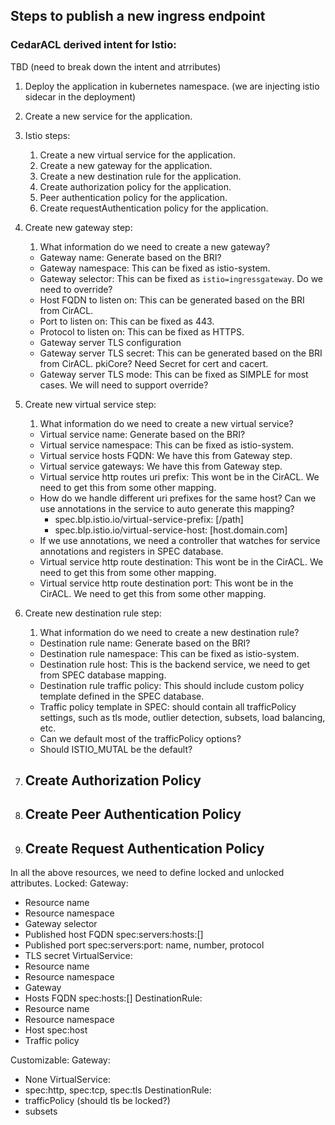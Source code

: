 ## Steps to publish a new ingress endpoint

### CedarACL derived intent for Istio: 
TBD (need to break down the intent and atrributes)


1. Deploy the application in kubernetes namespace. (we are injecting istio sidecar in the deployment)
2. Create a new service for the application.
3. Istio steps:
    1. Create a new virtual service for the application.
    2. Create a new gateway for the application.
    3. Create a new destination rule for the application.
    4. Create authorization policy for the application.
    5. Peer authentication policy for the application. 
    6. Create requestAuthentication policy for the application.

4. Create new gateway step:
    1. What information do we need to create a new gateway?
    - Gateway name: Generate based on the BRI?
    - Gateway namespace: This can be fixed as istio-system.
    - Gateway selector: This can be fixed as `istio=ingressgateway`. Do we need to override?
    - Host FQDN to listen on: This can be generated based on the BRI from CirACL.
    - Port to listen on: This can be fixed as 443.
    - Protocol to listen on: This can be fixed as HTTPS.
    - Gateway server TLS configuration
    - Gateway server TLS secret: This can be generated based on the BRI from CirACL. pkiCore? Need Secret for cert and cacert.
    - Gateway server TLS mode: This can be fixed as SIMPLE for most cases. We will need to support override?

5. Create new virtual service step:
    1. What information do we need to create a new virtual service?
    - Virtual service name: Generate based on the BRI?
    - Virtual service namespace: This can be fixed as istio-system.
    - Virtual service hosts FQDN: We have this from Gateway step.
    - Virtual service gateways: We have this from Gateway step.
    - Virtual service http routes uri prefix: This wont be in the CirACL. We need to get this from some other mapping.
    - How do we handle different uri prefixes for the same host? Can we use annotations in the service to auto generate this mapping?
      - spec.blp.istio.io/virtual-service-prefix: [/path]
      - spec.blp.istio.io/virtual-service-host: [host.domain.com]
    - If we use annotations, we need a controller that watches for service annotations and registers in SPEC database.
    - Virtual service http route destination: This wont be in the CirACL. We need to get this from some other mapping.
    - Virtual service http route destination port: This wont be in the CirACL. We need to get this from some other mapping.

6. Create new destination rule step:
    1. What information do we need to create a new destination rule?
    - Destination rule name: Generate based on the BRI?
    - Destination rule namespace: This can be fixed as istio-system.
    - Destination rule host: This is the backend service, we need to get from SPEC database mapping.
    - Destination rule traffic policy: This should include custom policy template defined in the SPEC database.
    - Traffic policy template in SPEC: should contain all trafficPolicy settings, such as tls mode, outlier detection, subsets, load balancing, etc.
    - Can we default most of the trafficPolicy options?
    - Should ISTIO_MUTAL be the default?

7. Create Authorization Policy
   - 
8. Create Peer Authentication Policy
   -
9. Create Request Authentication Policy
   -
   
 In all the above resources, we need to define locked and unlocked attributes. 
 Locked:
   Gateway:
   - Resource name
   - Resource namespace
   - Gateway selector
   - Published host FQDN spec:servers:hosts:[]
   - Published port spec:servers:port: name, number, protocol
   - TLS secret
   VirtualService:
   - Resource name
   - Resource namespace
   - Gateway
   - Hosts FQDN spec:hosts:[]
   DestinationRule:
   - Resource name
   - Resource namespace
   - Host spec:host
   - Traffic policy

Customizable:
  Gateway:
  - None
  VirtualService:
  - spec:http, spec:tcp, spec:tls
  DestinationRule:
  - trafficPolicy (should tls be locked?)
  - subsets

   